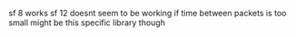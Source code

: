 sf 8 works sf 12 doesnt seem to be working if time between packets is too small
might be this specific library though
